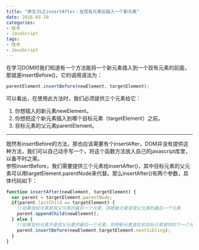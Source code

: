 ```yaml
---
title: "原生JS之insertAfter：在现有元素后插入一个新元素"
date: 2016-03-10
categories: 
- 技术
- JavaScript
tags:
- 技术
- JavaScript
---
```


在学习DOM时我们知道有一个方法能将一个新元素插入到一个现有元素的前面，那就是insertBefore()，它的调用语法为：   
```js   
parentElement.insertBefore(newElement, targetElement);
```
<!-- more -->

可以看出，在使用此方法时，我们必须提供三个元素给它：   
1. 你想插入的新元素newElement。   
2. 你想把这个新元素插入到哪个目标元素（targetElement）之前。   
3. 目标元素的父元素parentElement。

----------
既然有insertBefore的方法，那也应该需要有个insertAfter，DOM并没有提供这种方法，我们可以自己动手写一个，将这个函数方法放入自己的javascript库里，以备不时之需。   
参照insertBefore，我们需要提供三个元素给insertAfter()，其中目标元素的父元素可以用targetElement.parentNode来代替。那么insertAfter()有两个参数，具体代码如下：   
```js
function insertAfter(newElement, targetElement) {
  var parent = targetElement.parentNode;
  if(parent.lastChild == targetElement) {
    //如果目标元素是其父元素的最后一个元素，则把新元素变成父元素的最后一个元素
    parent.appendChild(newElement);
  } else {
    //如果目标元素不是其父元素的最后一个元素，则把新元素放在和目标元素相邻的下一个兄弟元素的前面
    parent.insertBefore(newElement,targetElement.nextSibling);
  }
}
```